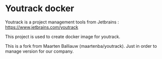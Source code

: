 Youtrack docker
===============

Youtrack is a project management tools from
Jetbrains : https://www.jetbrains.com/youtrack

This project is used to create docker image for youtrack.

This is a fork from Maarten Balliauw (maartenba/youtrack). Just in order
to manage version for our company.
